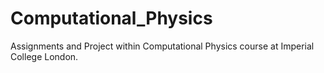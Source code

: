 # Computational_Physics
Assignments and Project within Computational Physics course at Imperial College London.
